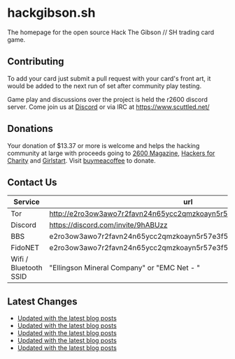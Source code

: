 # hackgibson.sh
The homepage for the open source Hack The Gibson // SH trading card game.


## Contributing

To add your card just submit a pull request with your card's front art, it would be added to the next run of set after community play testing.

Game play and discussions over the project is held the r2600 discord server. Come join us at [Discord](https://discord.com/invite/9hABUzz) or via IRC at https://www.scuttled.net/


## Donations

Your donation of $13.37 or more is welcome and helps the hacking community at large with proceeds going to [2600 Magazine](https://2600.com/), [Hackers for Charity](https://hackersforcharity.org) and [Girlstart](https://girlstart.org).  Visit [buymeacoffee](https://www.buymeacoffee.com/hackgibson.sh) to donate.


## Contact Us

Service | url
-|-
Tor | http://e2ro3ow3awo7r2favn24n65ycc2qmzkoayn5r57e3f56nvjwdcgg32ad.onion
Discord | https://discord.com/invite/9hABUzz
BBS | e2ro3ow3awo7r2favn24n65ycc2qmzkoayn5r57e3f56nvjwdcgg32ad.onion:23
FidoNET | e2ro3ow3awo7r2favn24n65ycc2qmzkoayn5r57e3f56nvjwdcgg32ad.onion:24554
Wifi / Bluetooth SSID | "Ellingson Mineral Company" or "EMC Net - <fidonet address>"

## Latest Changes
<!-- BLOG-POST-LIST:START -->
- [Updated with the latest blog posts](https://github.com/DFW2600/hackgibson.sh/commit/722204d75a5a4a92fd2a52619480edb83956f6a8)
- [Updated with the latest blog posts](https://github.com/DFW2600/hackgibson.sh/commit/4b33fd93fd38e4d5665401796ebd459fb9678bd2)
- [Updated with the latest blog posts](https://github.com/DFW2600/hackgibson.sh/commit/77a0bbd32751f6f4c4327a91d8fa57df7a3822c7)
- [Updated with the latest blog posts](https://github.com/DFW2600/hackgibson.sh/commit/e813b53e19f8715ca3ac73842412a3a46a18b71f)
- [Updated with the latest blog posts](https://github.com/DFW2600/hackgibson.sh/commit/0ce2674a6abdbbd7f1589ad883133ac3878b5cd2)
<!-- BLOG-POST-LIST:END -->
